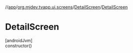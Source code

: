 //[app](../../../index.md)/[org.mjdev.tvapp.ui.screens](../index.md)/[DetailScreen](index.md)/[DetailScreen](-detail-screen.md)

# DetailScreen

[androidJvm]\
constructor()
